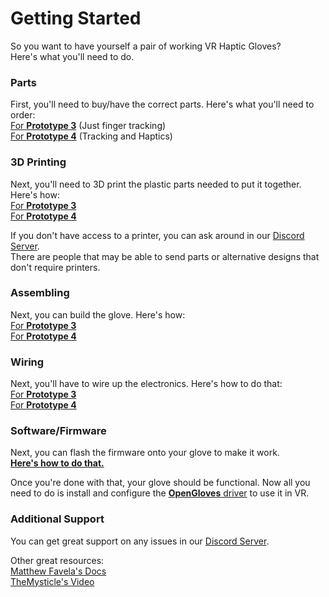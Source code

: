 # Getting Started #
So you want to have yourself a pair of working VR Haptic Gloves?  
Here's what you'll need to do.  

### Parts ###
First, you'll need to buy/have the correct parts. Here's what you'll need to order:  
[For **Prototype 3**](https://github.com/LucidVR/lucidgloves/wiki/Prototype-3.1-Parts-List) (Just finger tracking)  
[For **Prototype 4**](https://github.com/LucidVR/lucidgloves/wiki/Prototype-4-Parts-List) (Tracking and Haptics)  

### 3D Printing ###
Next, you'll need to 3D print the plastic parts needed to put it together. Here's how:  
[For **Prototype 3**](https://github.com/LucidVR/lucidgloves/wiki/Prototype-3-Printing-Guide)  
[For **Prototype 4**](https://github.com/LucidVR/lucidgloves/wiki/Prototype-4-Printing-Guide) 

If you don't have access to a printer, you can ask around in our [Discord Server](https://discord.gg/lucidvr).   
There are people that may be able to send parts or alternative designs that don't require printers.  

### Assembling ###
Next, you can build the glove. Here's how:  
[For **Prototype 3**](https://github.com/LucidVR/lucidgloves/wiki/Prototype-3-Building-Tutorial)  
[For **Prototype 4**](https://github.com/LucidVR/lucidgloves/wiki/Prototype-4-Building-Tutorial)

### Wiring ###
Next, you'll have to wire up the electronics. Here's how to do that:  
[For **Prototype 3**](https://github.com/LucidVR/lucidgloves/wiki/Prototype-3-Wiring-Diagram)  
[For **Prototype 4**](https://github.com/LucidVR/lucidgloves/wiki/Prototype-4-Wiring-Diagram)  

### Software/Firmware ###
Next, you can flash the firmware onto your glove to make it work.  
[**Here's how to do that.**](https://github.com/LucidVR/lucidgloves/wiki/Firmware-Setup-and-Customization-Tutorial)

Once you're done with that, your glove should be functional.
Now all you need to do is install and configure the [**OpenGloves** driver](https://store.steampowered.com/app/1574050/OpenGloves/) to use it in VR.


### Additional Support ###
You can get great support on any issues in our [Discord Server](https://discord.gg/lucidvr).

Other great resources:  
[Matthew Favela's Docs](https://docs.google.com/document/d/1GYdFHsndqlZixwKyvMamwRQ3CRrlEyJ44fRcPAn7W8o/edit)  
[TheMysticle's Video](https://www.youtube.com/watch?v=1ZJNX8JCDOc)


